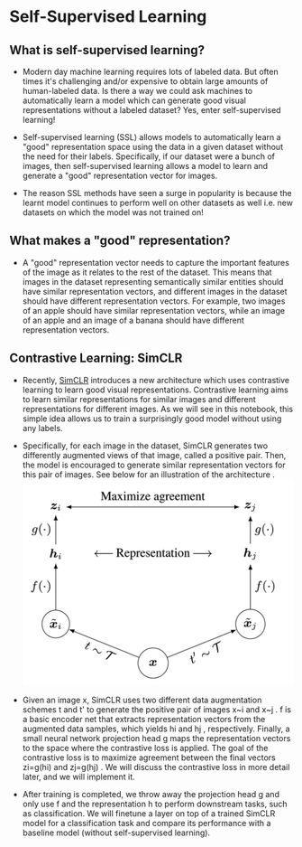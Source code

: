 

# Self-Supervised Learning
## What is self-supervised learning?
* Modern day machine learning requires lots of labeled data. But often times it's challenging and/or expensive to obtain large amounts of human-labeled data. Is there a way we could ask machines to automatically learn a model which can generate good visual representations without a labeled dataset? Yes, enter self-supervised learning!

* Self-supervised learning (SSL) allows models to automatically learn a "good" representation space using the data in a given dataset without the need for their labels. Specifically, if our dataset were a bunch of images, then self-supervised learning allows a model to learn and generate a "good" representation vector for images.

* The reason SSL methods have seen a surge in popularity is because the learnt model continues to perform well on other datasets as well i.e. new datasets on which the model was not trained on!

## What makes a "good" representation?
* A "good" representation vector needs to capture the important features of the image as it relates to the rest of the dataset. This means that images in the dataset representing semantically similar entities should have similar representation vectors, and different images in the dataset should have different representation vectors. For example, two images of an apple should have similar representation vectors, while an image of an apple and an image of a banana should have different representation vectors.

## Contrastive Learning: SimCLR
* Recently, [SimCLR](https://arxiv.org/pdf/2002.05709.pdf)  introduces a new architecture which uses contrastive learning to learn good visual representations. Contrastive learning aims to learn similar representations for similar images and different representations for different images. As we will see in this notebook, this simple idea allows us to train a surprisingly good model without using any labels.

* Specifically, for each image in the dataset, SimCLR generates two differently augmented views of that image, called a positive pair. Then, the model is encouraged to generate similar representation vectors for this pair of images. See below for an illustration of the architecture .
  ![](https://raw.githubusercontent.com/swajayresources/Self_Supervised_Learning/main/project/images/simclr_fig2.png)


* Given an image x, SimCLR uses two different data augmentation schemes t and t' to generate the positive pair of images  x~i  and  x~j .  f  is a basic encoder net that extracts representation vectors from the augmented data samples, which yields  hi  and  hj , respectively. Finally, a small neural network projection head  g  maps the representation vectors to the space where the contrastive loss is applied. The goal of the contrastive loss is to maximize agreement between the final vectors  zi=g(hi)  and  zj=g(hj) . We will discuss the contrastive loss in more detail later, and we will implement it.

* After training is completed, we throw away the projection head  g  and only use  f  and the representation  h  to perform downstream tasks, such as classification. We will finetune a layer on top of a trained SimCLR model for a classification task and compare its performance with a baseline model (without self-supervised learning).
